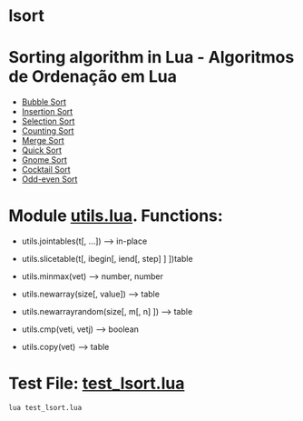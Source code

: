 # lsort

Sorting algorithm in Lua - Algoritmos de Ordenação em Lua
===

* [Bubble Sort](https://github.com/jhoonb/lsort/blob/master/algorithms/bubble_sort.lua)
* [Insertion Sort](https://github.com/jhoonb/lsort/blob/master/algorithms/insertion_sort.lua)
* [Selection Sort](https://github.com/jhoonb/lsort/blob/master/algorithms/selection_sort.lua)
* [Counting Sort](https://github.com/jhoonb/lsort/blob/master/algorithms/counting_sort.lua)
* [Merge Sort](https://github.com/jhoonb/lsort/blob/master/algorithms/merge_sort.lua)
* [Quick Sort](https://github.com/jhoonb/lsort/blob/master/algorithms/quick_sort.lua)
* [Gnome Sort](https://github.com/jhoonb/lsort/blob/master/algorithms/gnome_sort.lua)
* [Cocktail Sort](https://github.com/jhoonb/lsort/blob/master/algorithms/cocktail_sort.lua)
* [Odd-even Sort](https://github.com/jhoonb/lsort/blob/master/algorithms/odd_even_sort.lua)

Module [utils.lua](https://github.com/jhoonb/lsort/blob/master/algorithms/utils.lua). Functions:
====

- utils.jointables(t[, ...]) --> in-place
 
- utils.slicetable(t[, ibegin[, iend[, step] ] ])table

- utils.minmax(vet) --> number, number

- utils.newarray(size[, value]) --> table

- utils.newarrayrandom(size[, m[, n] ]) --> table

- utils.cmp(veti, vetj) --> boolean

- utils.copy(vet) --> table

Test File: [test_lsort.lua](https://github.com/jhoonb/lsort/blob/master/test_lsort.lua)
====

```lua test_lsort.lua```